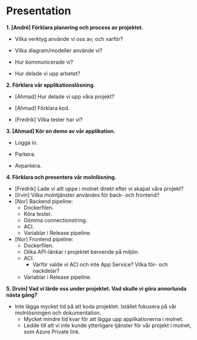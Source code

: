 # **Presentation**

**1. [André] Förklara planering och process av projektet.**

- Vilka verktyg använde vi oss av, och varför?

- Vilka diagram/modeller använde vi?

- Hur kommunicerade vi?

- Hur delade vi upp arbetet?

  

**2. Förklara vår applikationslösning.**

- [Ahmad] Hur delade vi upp våra projekt?

- [Ahmad] Förklara kod.

- [Fredrik] Vilka tester har vi?

  

**3. [Ahmad] Kör en demo av vår applikation.**

- Logga in.

- Parkera.

- Avparkera.

  

**4. Förklara och presentera vår molnlösning.**

- [Fredrik] Lade vi allt uppe i molnet direkt efter vi skapat våra projekt?
- [Irvin] Vilka molntjänster användes för back- och frontend?
- [Nor] Backend pipeline:
  - Dockerfilen.
  - Köra tester.
  - Gömma connectionstring.
  - ACI.
  - Variablar i Release pipeline.
- [Nor] Frontend pipeline:
  - Dockerfilen.
  - Olika API-länkar i projektet beroende på miljön.
  - ACI.
    - Varför valde vi ACI och inte App Service? Vilka för- och nackdelar?
  - Variablar i Release pipeline.



**5. [Irvin] Vad vi lärde oss under projektet. Vad skulle vi göra annorlunda nästa gång?**

- Inte lägga mycket tid på att koda projektet. Istället fokusera på vår molnlösningen och dokumentation.
  - Mycket mindre tid kvar för att lägga upp applikationerna i molnet.
  - Ledde till att vi inte kunde ytterligare tjänster för vår projekt i molnet, som Azure Private link.
